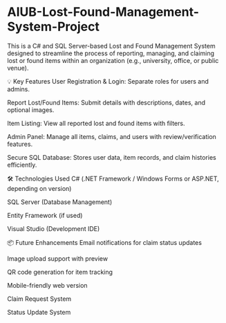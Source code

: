 # AIUB-Lost-Found-Management-System-Project
This is a C# and SQL Server-based Lost and Found Management System designed to streamline the process of reporting, managing, and claiming lost or found items within an organization (e.g., university, office, or public venue).

💡 Key Features
User Registration & Login: Separate roles for users and admins.

Report Lost/Found Items: Submit details with descriptions, dates, and optional images.

Item Listing: View all reported lost and found items with filters.

Admin Panel: Manage all items, claims, and users with review/verification features.

Secure SQL Database: Stores user data, item records, and claim histories efficiently.

🛠 Technologies Used
C# (.NET Framework / Windows Forms or ASP.NET, depending on version)

SQL Server (Database Management)

Entity Framework (if used)

Visual Studio (Development IDE)

📦 Future Enhancements
Email notifications for claim status updates

Image upload support with preview

QR code generation for item tracking

Mobile-friendly web version

Claim Request System

Status Update System
